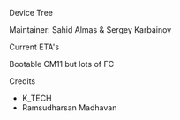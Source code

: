 Device Tree

Maintainer: Sahid Almas & Sergey Karbainov

Current ETA's

Bootable CM11 but lots of FC

Credits
- K_TECH
- Ramsudharsan Madhavan
